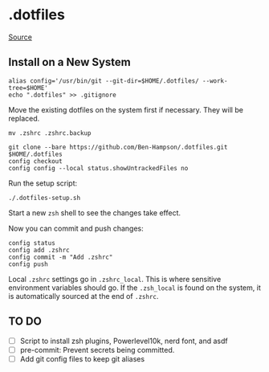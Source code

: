 # .dotfiles

[Source](https://www.atlassian.com/git/tutorials/dotfiles)

## Install on a New System
```
alias config='/usr/bin/git --git-dir=$HOME/.dotfiles/ --work-tree=$HOME'
echo ".dotfiles" >> .gitignore
```

Move the existing dotfiles on the system first if necessary. They will be replaced.
```
mv .zshrc .zshrc.backup
```

```
git clone --bare https://github.com/Ben-Hampson/.dotfiles.git $HOME/.dotfiles
config checkout
config config --local status.showUntrackedFiles no
```

Run the setup script:
```
./.dotfiles-setup.sh
```

Start a new `zsh` shell to see the changes take effect.

Now you can commit and push changes:
```
config status
config add .zshrc
config commit -m "Add .zshrc"
config push
```

Local `.zshrc` settings go in `.zshrc_local`. This is where sensitive environment variables should go. If the `.zsh_local` is found on the system, it is automatically sourced at the end of `.zshrc`.

## TO DO
- [ ] Script to install zsh plugins, Powerlevel10k, nerd font, and asdf
- [ ] pre-commit: Prevent secrets being committed.
- [ ] Add git config files to keep git aliases
